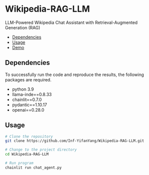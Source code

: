 # Wikipedia-RAG-LLM
LLM-Powered Wikipedia Chat Assistant with Retrieval-Augmented Generation (RAG)
- [Dependencies](#Dependencies)
- [Usage](#usage)
- [Demo](#Demo)
  
## Dependencies

To successfully run the code and reproduce the results, the following packages are required.
* python 3.9
* llama-inde==0.8.33
* chainlit==0.7.0
* pydantic==1.10.17
* openai==0.28.0

## Usage
```bash
# Clone the repository
git clone https://github.com/Inf-YifanYang/Wikipedia-RAG-LLM.git

# Change to the project directory
cd Wikipedia-RAG-LLM

# Run program
chainlit run chat_agent.py
